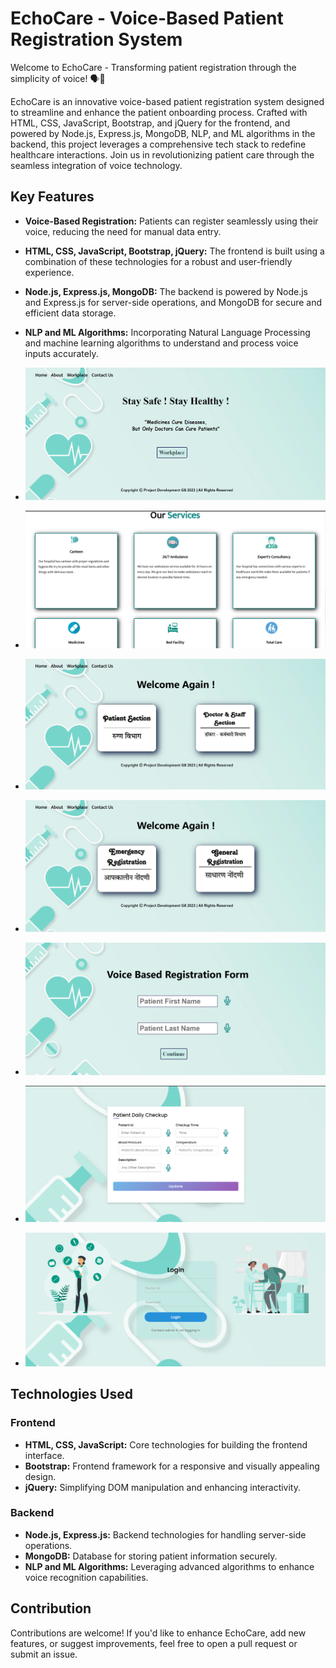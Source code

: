 # EchoCare - Voice-Based Patient Registration System

Welcome to EchoCare - Transforming patient registration through the simplicity of voice! 🗣️🏥

EchoCare is an innovative voice-based patient registration system designed to streamline and enhance the patient onboarding process. Crafted with HTML, CSS, JavaScript, Bootstrap, and jQuery for the frontend, and powered by Node.js, Express.js, MongoDB, NLP, and ML algorithms in the backend, this project leverages a comprehensive tech stack to redefine healthcare interactions. Join us in revolutionizing patient care through the seamless integration of voice technology.

## Key Features

- **Voice-Based Registration:** Patients can register seamlessly using their voice, reducing the need for manual data entry.

- **HTML, CSS, JavaScript, Bootstrap, jQuery:** The frontend is built using a combination of these technologies for a robust and user-friendly experience.

- **Node.js, Express.js, MongoDB:** The backend is powered by Node.js and Express.js for server-side operations, and MongoDB for secure and efficient data storage.

- **NLP and ML Algorithms:** Incorporating Natural Language Processing and machine learning algorithms to understand and process voice inputs accurately.

- ![Website Images](https://github.com/rishikeshbiradar/EchoCare/blob/main/WEBSITE%20IMAGES/vbprs1.png)
- ![Website Images](https://github.com/rishikeshbiradar/EchoCare/blob/main/WEBSITE%20IMAGES/vbprs2.png)
- ![Website Images](https://github.com/rishikeshbiradar/EchoCare/blob/main/WEBSITE%20IMAGES/vbprs3.png)
- ![Website Images](https://github.com/rishikeshbiradar/EchoCare/blob/main/WEBSITE%20IMAGES/vbprs4.png)
- ![Website Images](https://github.com/rishikeshbiradar/EchoCare/blob/main/WEBSITE%20IMAGES/vbprs5.png)
- ![Website Images](https://github.com/rishikeshbiradar/EchoCare/blob/main/WEBSITE%20IMAGES/vbprs6.png)
- ![Website Images](https://github.com/rishikeshbiradar/EchoCare/blob/main/WEBSITE%20IMAGES/vbprs7.png)

## Technologies Used

### Frontend
- **HTML, CSS, JavaScript:** Core technologies for building the frontend interface.
- **Bootstrap:** Frontend framework for a responsive and visually appealing design.
- **jQuery:** Simplifying DOM manipulation and enhancing interactivity.

### Backend
- **Node.js, Express.js:** Backend technologies for handling server-side operations.
- **MongoDB:** Database for storing patient information securely.
- **NLP and ML Algorithms:** Leveraging advanced algorithms to enhance voice recognition capabilities.

## Contribution

Contributions are welcome! If you'd like to enhance EchoCare, add new features, or suggest improvements, feel free to open a pull request or submit an issue.
